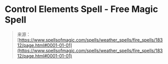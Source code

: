 <!--yml
category: 未分类
date: 2024-06-12 18:59:53
-->

# Control Elements Spell - Free Magic Spell

> 来源：[https://www.spellsofmagic.com/spells/weather_spells/fire_spells/18312/page.html#0001-01-01](https://www.spellsofmagic.com/spells/weather_spells/fire_spells/18312/page.html#0001-01-01)